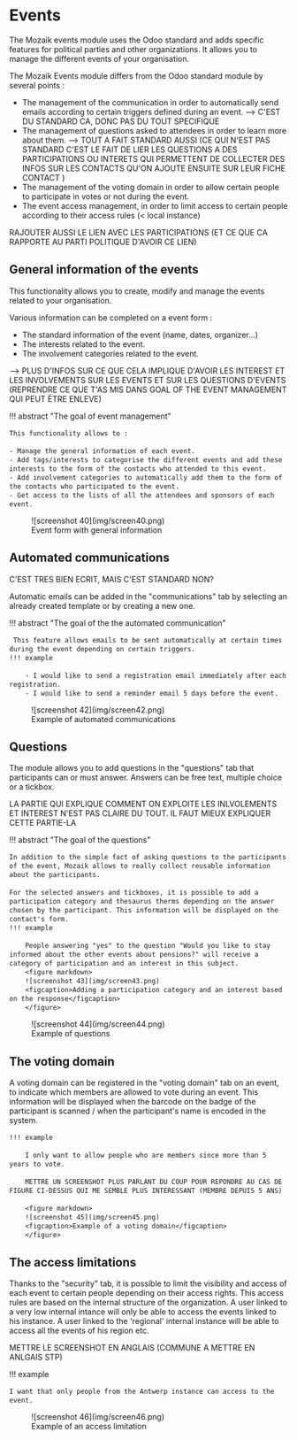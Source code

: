 # Events

The Mozaik events module uses the Odoo standard and adds specific features for political parties and other organizations. It allows you to manage the different events of your organisation.

The Mozaik Events module differs from the Odoo standard module by several points :

- The management of the communication in order to automatically send emails according to certain triggers defined during an event. --> C'EST DU STANDARD CA, DONC PAS DU TOUT SPECIFIQUE
- The management of questions asked to attendees in order to learn more about them. --> TOUT A FAIT STANDARD AUSSI (CE QUI N'EST PAS STANDARD C'EST LE FAIT DE LIER LES QUESTIONS A DES PARTICIPATIONS OU INTERETS QUI PERMETTENT DE COLLECTER DES INFOS SUR LES CONTACTS QU'ON AJOUTE ENSUITE SUR LEUR FICHE CONTACT )
- The management of the voting domain in order to allow certain people to participate in votes or not during the event.
- The event access management, in order to limit access to certain people according to their access rules (< local instance)

RAJOUTER AUSSI LE LIEN AVEC LES PARTICIPATIONS (ET CE QUE CA RAPPORTE AU PARTI POLITIQUE D'AVOIR CE LIEN)

## General information of the events


This functionality allows you to create, modify and manage the events related to your organisation.

Various information can be completed on a event form :

- The standard information of the event (name, dates, organizer...)
- The interests related to the event.
- The involvement categories related to the event.

--> PLUS D'INFOS SUR CE QUE CELA IMPLIQUE D'AVOIR LES INTEREST ET LES INVOLVEMENTS  SUR LES EVENTS ET SUR LES QUESTIONS D'EVENTS (REPRENDRE CE QUE T'AS MIS DANS GOAL OF THE EVENT MANAGEMENT QUI PEUT ËTRE ENLEVE)

!!! abstract "The goal of event management"

    This functionality allows to :

    - Manage the general information of each event.
    - Add tags/interests to categorise the different events and add these interests to the form of the contacts who attended to this event.
    - Add involvement categories to automatically add them to the form of the contacts who participated to the event.
    - Get access to the lists of all the attendees and sponsors of each event.

<figure markdown>
![screenshot 40](img/screen40.png)
<figcaption>Event form with general information</figcaption>
</figure>

## Automated communications

C'EST TRES BIEN ECRIT, MAIS C'EST STANDARD NON?

Automatic emails can be added in the "communications" tab by selecting an already created template or by creating a new one. 

!!! abstract "The goal of the the automated communication"

     This feature allows emails to be sent automatically at certain times during the event depending on certain triggers.
    !!! example

        - I would like to send a registration email immediately after each registration.
        - I would like to send a reminder email 5 days before the event. 

<figure markdown>
![screenshot 42](img/screen42.png)
<figcaption>Example of automated communications</figcaption>
</figure>

## Questions

The module allows you to add questions in the "questions" tab that participants can or must answer. Answers can be free text, multiple choice or a tickbox.

LA PARTIE QUI EXPLIQUE COMMENT ON EXPLOITE LES INLVOLEMENTS ET INTEREST N'EST PAS CLAIRE DU TOUT. IL FAUT MIEUX EXPLIQUER CETTE PARTIE-LA

!!! abstract "The goal of the questions"

    In addition to the simple fact of asking questions to the participants of the event, Mozaik allows to really collect reusable information about the participants.

    For the selected answers and tickboxes, it is possible to add a participation category and thesaurus therms depending on the answer chosen by the participant. This information will be displayed on the contact's form.
    !!! example 

        People answering "yes" to the question "Would you like to stay informed about the other events about pensions?" will receive a category of participation and an interest in this subject.
        <figure markdown>
        ![screenshot 43](img/screen43.png)
        <figcaption>Adding a participation category and an interest based on the response</figcaption>
        </figure>

<figure markdown>
![screenshot 44](img/screen44.png)
<figcaption>Example of questions</figcaption>
</figure>

## The voting domain

A voting domain can be registered in the "voting domain" tab on an event, to indicate which members are allowed to vote during an event. This information will be displayed when the barcode on the badge of the participant is scanned / when the participant's name is encoded in the system.

    !!! example 

        I only want to allow people who are members since more than 5 years to vote.

        METTRE UN SCREENSHOT PLUS PARLANT DU COUP POUR REPONDRE AU CAS DE FIGURE CI-DESSUS QUI ME SEMBLE PLUS INTERESSANT (MEMBRE DEPUIS 5 ANS)

        <figure markdown>
        ![screenshot 45](img/screen45.png)
        <figcaption>Example of a voting domain</figcaption>
        </figure>

## The access limitations

Thanks to the "security" tab, it is possible to limit the visibility and access of each event to certain people depending on their access rights.
This access rules are based on the internal structure of the organization. A user linked to a very low internal intance will only be able to access the events linked to his instance. A user linked to the 'regional' internal instance will be able to access all the events of his region etc.

METTRE LE SCREENSHOT EN ANGLAIS (COMMUNE A METTRE EN ANLGAIS STP)

!!! example 

    I want that only people from the Antwerp instance can access to the event.

<figure markdown>
![screenshot 46](img/screen46.png)
<figcaption>Example of an access limitation</figcaption>
</figure>